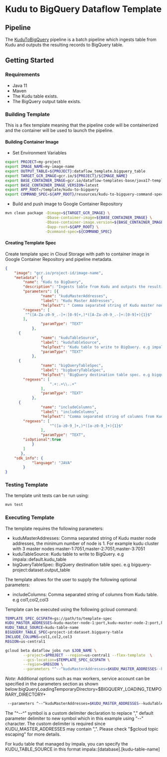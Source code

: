 # Kudu to BigQuery Dataflow Template

## Pipeline

The [KuduToBigQuery](src/main/java/com/google/cloud/teleport/v2/templates/KuduToBigQuery.java) pipeline is a
batch pipeline which ingests table from Kudu and outputs the resulting records to BigQuery table.

## Getting Started

### Requirements
* Java 11
* Maven
* The Kudu table exists.
* The BigQuery output table exists.

### Building Template
This is a flex template meaning that the pipeline code will be containerized and the container will be used to launch the pipeline.


#### Building Container Image
* Set Environment Variables
```sh
export PROJECT=my-project
export IMAGE_NAME=my-image-name
export OUTPUT_TABLE=${PROJECT}:dataflow_template.bigquery_table
export TARGET_GCR_IMAGE=gcr.io/${PROJECT}/${IMAGE_NAME}
export BASE_CONTAINER_IMAGE=gcr.io/dataflow-templates-base/java17-template-launcher-base
export BASE_CONTAINER_IMAGE_VERSION=latest
export APP_ROOT=/template/kudu-to-bigquery
export COMMAND_SPEC=${APP_ROOT}/resources/kudu-to-bigquery-command-spec.json

```
* Build and push image to Google Container Repository
```sh
mvn clean package -Dimage=${TARGET_GCR_IMAGE} \
                  -Dbase-container-image=${BASE_CONTAINER_IMAGE} \
                  -Dbase-container-image.version=${BASE_CONTAINER_IMAGE_VERSION} \
                  -Dapp-root=${APP_ROOT} \
                  -Dcommand-spec=${COMMAND_SPEC}
```

#### Creating Template Spec

Create template spec in Cloud Storage with path to container image in Google Container Repository and pipeline metadata.

```json
{
	"image": "gcr.io/project-id/image-name",
	"metadata": {
		"name": "Kudu to BigQuery",
		"description": "Ingests table from Kudu and outputs the resulting records to BigQuery table",
		"parameters": [{
				"name": "kuduMasterAddresses",
				"label": "Kudu Master Addresses",
				"helpText": " Comma separated string of Kudu master node addresses, the minimum number of node is 1. For example kudu cluster with 3 master nodes master-1:7051,master-2:7051,master-3:7051",
        "regexes": [
         "^([A-Za-z0-9_.-]+:[0-9]+,)*([A-Za-z0-9_.-]+:[0-9]+){1}$"
        ],
				"paramType": "TEXT"
			},
      {
				"name": "kuduTableSource",
				"label": "kuduTableSource",
				"helpText": "Kudu table to write to BigQuery. e.g impala::default.kudu_table",
				"paramType": "TEXT"
			},
      {
				"name": "bigQueryTableSpec",
				"label": "bigQueryTableSpec",
				"helpText": "BigQuery destination table spec. e.g bigquery-project:dataset.output_table",
        "regexes": [
					".+:.+\\..+"
				],
				"paramType": "TEXT"
			},
      {
				"name": "includeColumns",
				"label": "includeColumns",
				"helpText": "Comma separated string of columns from Kudu table. e.g col1,col2,col3",
        "regexes": [
					"^([a-z0-9_]+,)*([a-z0-9_]+){1}$"
				],
				"paramType": "TEXT",
        "isOptional":true
			}
		]
	   },
	"sdk_info": {
			"language": "JAVA"
		}
}
```

### Testing Template

The template unit tests can be run using:

```sh
mvn test
```

### Executing Template

The template requires the following parameters:
* kuduMasterAddresses: Comma separated string of Kudu master node addresses, the minimum number of node is 1. For example kudu cluster with 3 master nodes master-1:7051,master-2:7051,master-3:7051
* kuduTableSource: Kudu table to write to BigQuery. e.g impala::default.kudu_table
* bigQueryTableSpec: BigQuery destination table spec. e.g bigquery-project:dataset.output_table

The template allows for the user to supply the following optional parameters:
* includeColumns: Comma separated string of columns from Kudu table. e.g col1,col2,col3

Template can be executed using the following gcloud command:
```sh
TEMPLATE_SPEC_GCSPATH=gs://path/to/template-spec
KUDU_MASTER_ADDRESSES=kudu-master-node-1:port,kudu-master-node-2:port,kudu-master-node-3:port
KUDU_TABLE_SOURCE=kudu-table-name
BIGQUERY_TABLE_SPEC=project-id:dataset.bigquery-table
INCLUDE_COLUMNS=col1,col2,col3
REGION=us-central1

gcloud beta dataflow jobs run $JOB_NAME \
        --project=$PROJECT --region=us-central1 --flex-template  \
        --gcs-location=$TEMPLATE_SPEC_GCSPATH \
        --region=$REGION \
        --parameters "^--^kuduMasterAddresses=$KUDU_MASTER_ADDRESSES--kuduTableSource=$KUDU_TABLE_SOURCE--bigQueryTableSpec=$BIGQUERY_TABLE_SPEC--includeColumns=$INCLUDE_COLUMNS
```
 *Note*: Additional options such as max workers, service account can be specified in the parameters section as shown below:bigQueryLoadingTemporaryDirectory=$BIGQUERY_LOADING_TEMPORARY_DIRECTORY+

 ```sh
  --parameters ^--^kuduMasterAddresses=$KUDU_MASTER_ADDRESSES--kuduTableSource=$KUDU_TABLE_SOURCE--bigQueryTableSpec=$BIGQUERY_TABLE_SPEC--includeColumns=$INCLUDE_COLUMNS--maxNumWorkers=5--serviceAccount=$serviceAccount
```

The "^--^" symbol is a custom delimiter declaration to replace "," default parameter delimiter to new symbol which in this example using "--" character. The custom delimiter is required since KUDU_MASTER_ADDRESSES may contain ",". Please check "$gcloud topic escaping" for more details.

For kudu table that managed by impala, you can specify the KUDU_TABLE_SOURCE in this format
impala::[database].[kudu-table-name]
